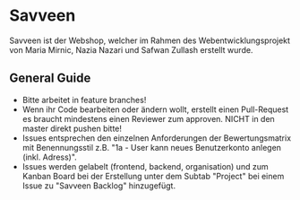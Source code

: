 # Savveen
Savveen ist der Webshop, welcher im Rahmen des Webentwicklungsprojekt von Maria Mirnic, Nazia Nazari und Safwan Zullash erstellt wurde.

## General Guide

- Bitte arbeitet in feature branches!
- Wenn ihr Code bearbeiten oder ändern wollt, erstellt einen Pull-Request es braucht mindestens einen Reviewer zum approven. NICHT in den master direkt pushen bitte!
- Issues entsprechen den einzelnen Anforderungen der Bewertungsmatrix mit Benennungsstil z.B. "1a - User kann neues Benutzerkonto anlegen (inkl. Adress)".
- Issues werden gelabelt (frontend, backend, organisation) und zum Kanban Board bei der Erstellung unter dem Subtab "Project" bei einem Issue zu "Savveen Backlog" hinzugefügt. 
